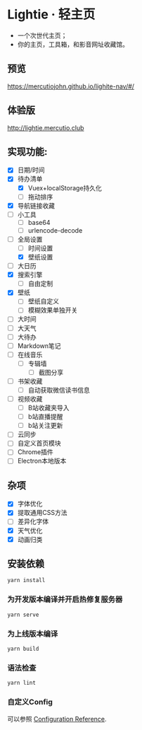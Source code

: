 # Lightie · 轻主页

- 一个次世代主页；
- 你的主页，工具箱，和影音网址收藏馆。

## 预览

https://mercutiojohn.github.io/lighite-nav/#/

## 体验版
http://lightie.mercutio.club

## 实现功能:

- [x] 日期/时间
- [x] 待办清单
  - [x] Vuex+localStorage持久化
  - [ ] 拖动排序
- [x] 导航链接收藏
- [ ] 小工具
  - [ ] base64
  - [ ] urlencode-decode
- [ ] 全局设置
  - [ ] 时间设置
  - [x] 壁纸设置
- [ ] 大日历
- [x] 搜索引擎
  - [ ] 自由定制
- [x] 壁纸
  - [ ] 壁纸自定义
  - [ ] 模糊效果单独开关
- [ ] 大时间
- [ ] 大天气
- [ ] 大待办
- [ ] Markdown笔记
- [ ] 在线音乐
  - [ ] 专辑墙
    - [ ] 截图分享
- [ ] 书架收藏
  - [ ] 自动获取微信读书信息
- [ ] 视频收藏
  - [ ] B站收藏夹导入
  - [ ] b站直播提醒
  - [ ] b站关注更新
- [ ] 云同步
- [ ] 自定义首页模块
- [ ] Chrome插件
- [ ] Electron本地版本
## 杂项
- [x] 字体优化
- [x] 提取通用CSS方法
- [ ] 差异化字体
- [x] 天气优化
- [x] 动画归类
## 安装依赖
```
yarn install
```

### 为开发版本编译并开启热修复服务器
```
yarn serve
```

### 为上线版本编译
```
yarn build
```

### 语法检查
```
yarn lint
```

### 自定义Config
可以参照 [Configuration Reference](https://cli.vuejs.org/config/).
